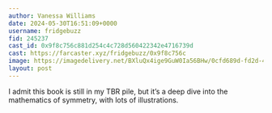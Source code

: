 ```yaml
---
author: Vanessa Williams
date: 2024-05-30T16:51:09+0000
username: fridgebuzz
fid: 245237
cast_id: 0x9f8c756c881d254c4c728d560422342e4716739d
cast: https://farcaster.xyz/fridgebuzz/0x9f8c756c
image: https://imagedelivery.net/BXluQx4ige9GuW0Ia56BHw/0cfd689d-fd2d-4d87-3a4e-c816006efc00/original
layout: post
---
```


I admit this book is still in my TBR pile, but it’s a deep dive into the mathematics of symmetry, with lots of illustrations.

<img src='https://imagedelivery.net/BXluQx4ige9GuW0Ia56BHw/0cfd689d-fd2d-4d87-3a4e-c816006efc00/original' alt='' referrerpolicy='no-referrer'/>
<img src='https://imagedelivery.net/BXluQx4ige9GuW0Ia56BHw/b3588529-fbb9-4941-d2da-fe65023b8d00/original' alt='' referrerpolicy='no-referrer'/>
